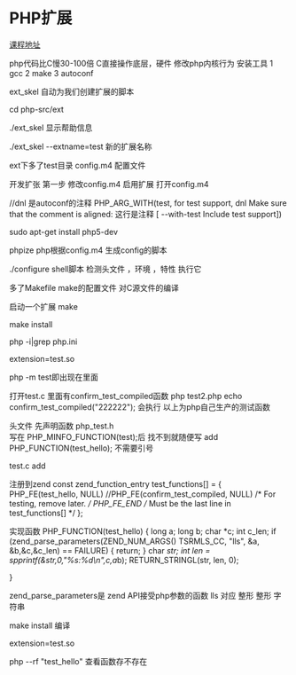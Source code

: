 # PHP扩展

[课程地址](http://wiki.swoole.com/wiki/page/238.html)


php代码比C慢30-100倍
C直接操作底层，硬件
修改php内核行为
安装工具
1 gcc
2 make 
3 autoconf

ext_skel 自动为我们创建扩展的脚本

cd php-src/ext

./ext_skel   显示帮助信息

./ext_skel --extname=test  新的扩展名称


ext下多了test目录
config.m4 配置文件



开发扩张 第一步  修改config.m4 启用扩展
打开config.m4 


//dnl 是autoconf的注释
PHP_ARG_WITH(test, for test support,
dnl Make sure that the comment is aligned: 这行是注释
[  --with-test             Include test support])


sudo apt-get install php5-dev

phpize     php根据config.m4 生成config的脚本

./configure shell脚本 检测头文件 ，环境 ，特性 执行它
 

多了Makefile
make的配置文件 对C源文件的编译

启动一个扩展
make

make install

php -i|grep php.ini

extension=test.so

php -m test即出现在里面


打开test.c 里面有confirm_test_compiled函数
php test2.php  echo confirm_test_compiled("222222");
会执行
以上为php自己生产的测试函数


头文件
先声明函数
php_test.h  
写在 PHP_MINFO_FUNCTION(test);后  找不到就随便写
add 
PHP_FUNCTION(test_hello);  不需要引号

test.c 
add

注册到zend
const zend_function_entry test_functions[] = {
	PHP_FE(test_hello,	NULL)
	//PHP_FE(confirm_test_compiled,	NULL)		/* For testing, remove later. */
	PHP_FE_END	/* Must be the last line in test_functions[] */
};

实现函数
PHP_FUNCTION(test_hello)
{
	long a;
	long b;
	char *c;
	int c_len;
	if (zend_parse_parameters(ZEND_NUM_ARGS() TSRMLS_CC, "lls", &a, &b,&c,&c_len) == FAILURE) {
			return;
		}
	char *str;
	int len = spprintf(&str,0,"%s:%d\n",c,a*b);
	RETURN_STRINGL(str, len, 0);


}

zend_parse_parameters是 zend API接受php参数的函数  lls 对应 整形 整形 字符串


make install 编译 


extension=test.so


 php --rf "test_hello"
 查看函数存不存在




